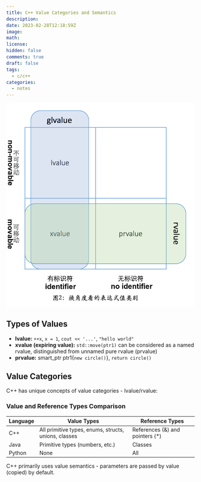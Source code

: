```yaml
---
title: C++ Value Categories and Semantics
description:
date: 2023-02-28T12:18:59Z
image:
math:
license:
hidden: false
comments: true
draft: false
tags:
  - c/c++
categories:
  - notes
---
```


![image.png](image.png)

## Types of Values

- **lvalue:** `++x`, `x = 1`, `cout << '...'`, `"hello world"`
- **xvalue (expiring value):** `std::move(ptr1)` can be considered as a named rvalue, distinguished from unnamed pure rvalue (prvalue)
- **prvalue:** smart_ptr ptr1{`new circle()`}, `return circle()`

## Value Categories

C++ has unique concepts of value categories - lvalue/rvalue:

### Value and Reference Types Comparison

| Language | Value Types                                          | Reference Types                  |
| -------- | ---------------------------------------------------- | -------------------------------- |
| C++      | All primitive types, enums, structs, unions, classes | References (&) and pointers (\*) |
| Java     | Primitive types (numbers, etc.)                      | Classes                          |
| Python   | None                                                 | All                              |

C++ primarily uses value semantics - parameters are passed by value (copied) by default.

